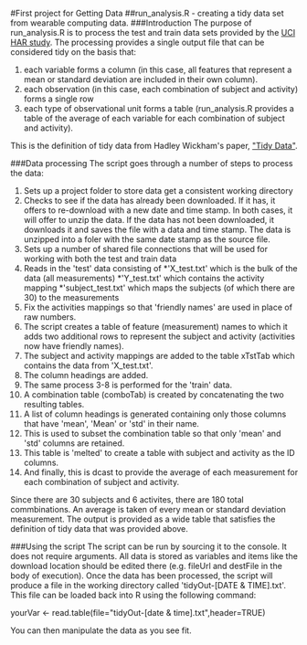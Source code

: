 #First project for Getting Data
##run_analysis.R - creating a tidy data set from wearable computing data.
###Introduction
The purpose of run_analysis.R is to process the test and train data sets provided by the [UCI HAR study](https://d396qusza40orc.cloudfront.net/getdata%2Fprojectfiles%2FUCI%20HAR%20Dataset.zip). The processing provides a single output file that can be considered tidy on the basis that:

1. each variable forms a column (in this case, all features that represent a mean or standard deviation are included in their own column).
2. each observation (in this case, each combination of subject and activity) forms a single row
3. each type of observational unit forms a table (run_analysis.R provides a table of the average of each variable for each combination of subject and activity). 

This is the definition of tidy data from Hadley Wickham's paper, ["Tidy Data"](http://<vita.had.co.nz/papers/tidy-data.pdf).

###Data processing
The script goes through a number of steps to process the data:

1. Sets up a project folder to store data get a consistent working directory
2. Checks to see if the data has already been downloaded. If it has, it offers to re-download with a new date and time stamp. In both cases, it will offer to unzip the data. If the data has not been downloaded, it downloads it and saves the file with a data and time stamp. The data is unzipped into a foler with the same date stamp as the source file.
3. Sets up a number of shared file connections that will be used for working with both the test and train data
4. Reads in the 'test' data consisting of 
	*'X_test.txt' which is the bulk of the data (all measurements)
	*'Y_test.txt' which contains the activity mapping
	*'subject_test.txt' which maps the subjects (of which there are 30) to the measurements
5. Fix the activities mappings so that 'friendly names' are used in place of raw numbers.  
6. The script creates a table of feature (measurement) names to which it adds two additional rows to represent the subject and activity (activities now have friendly names).
7. The subject and activity mappings are added to the table xTstTab which contains the data from 'X_test.txt'.
8. The column headings are added.
9. The same process 3-8 is performed for the 'train' data.
10. A combination table (comboTab) is created by concatenating the two resulting tables.
11. A list of column headings is generated containing only those columns that have 'mean', 'Mean' or 'std' in their name.
12. This is used to subset the combination table so that only 'mean' and 'std' columns are retained.
13. This table is 'melted' to create a table with subject and activity as the ID columns. 
14. And finally, this is dcast to provide the average of each measurement for each combination of subject and activity.

Since there are 30 subjects and 6 activites, there are 180 total commbinations. An average is taken of every mean or standard deviation measurement. The output is provided as a wide table that satisfies the definition of tidy data that was provided above.
 
###Using the script
The script can be run by sourcing it to the console. It does not require arguments. All data is stored as variables and items like the download location should be edited there (e.g. fileUrl and destFile in the body of execution). Once the data has been processed, the script will produce a file in the working directory called 'tidyOut-[DATE & TIME].txt'. This file can be loaded back into R using the following command:

yourVar <- read.table(file="tidyOut-[date & time].txt",header=TRUE)

You can then manipulate the data as you see fit.
